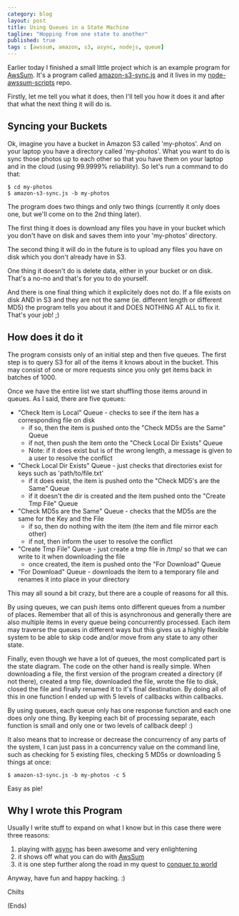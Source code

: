 ```yaml
---
category: blog
layout: post
title: Using Queues in a State Machine
tagline: "Hopping from one state to another"
published: true
tags : [awssum, amazon, s3, async, nodejs, queue]
---
```


Earlier today I finished a small little project which is an example program for
[AwsSum](https://github.com/appsattic/node-awssum/). It's a program called
[amazon-s3-sync.js](https://github.com/appsattic/node-awssum-scripts/blob/master/bin/amazon-s3-sync.js) and it lives in
my [node-awssum-scripts](https://github.com/appsattic/node-awssum-scripts/) repo.

Firstly, let me tell you what it does, then I'll tell you how it does it and after that what the next thing it will do
is.

## Syncing your Buckets ##

Ok, imagine you have a bucket in Amazon S3 called 'my-photos'. And on your laptop you have a directory called
'my-photos'. What you want to do is sync those photos up to each other so that you have them on your laptop and in the
cloud (using 99.9999% reliability). So let's run a command to do that:

    $ cd my-photos
    $ amazon-s3-sync.js -b my-photos

The program does two things and only two things (currently it only does one, but we'll come on to the 2nd thing later).

The first thing it does is download any files you have in your bucket which you don't have on disk and saves them into
your 'my-photos' directory.

The second thing it will do in the future is to upload any files you have on disk which you don't already have in S3.

One thing it doesn't do is delete data, either in your bucket or on disk. That's a no-no and that's for you to do
yourself.

And there is one final thing which it explicitely does not do. If a file exists on disk AND in S3 and they are not the
same (ie. different length or different MD5) the program tells you about it and DOES NOTHING AT ALL to fix it. That's
your job! ;)

## How does it do it ##

The program consists only of an initial step and then five queues. The first step is to query S3 for all of the items
it knows about in the bucket. This may consist of one or more requests since you only get items back in batches of
1000.

Once we have the entire list we start shuffling those items around in queues. As I said, there are five queues:

<ul>
  <li>&quot;Check Item is Local&quot; Queue - checks to see if the item has a corresponding file on disk
    <ul>
      <li>if so, then the item is pushed onto the &quot;Check MD5s are the Same&quot; Queue</li>
      <li>if not, then push the item onto the &quot;Check Local Dir Exists&quot; Queue</li>
      <li>Note: if it does exist but is of the wrong length, a message is given to a user to resolve the conflict</li>
    </ul>
  </li>
  <li>&quot;Check Local Dir Exists&quot; Queue - just checks that directories exist for keys such as 'path/to/file.txt'
    <ul>
      <li>if it does exist, the item is pushed onto the &quot;Check MD5's are the Same&quot; Queue</li>
      <li>if it doesn't the dir is created and the item pushed onto the &quot;Create Tmp File&quot; Queue</li>
    </ul>
  </li>
  <li>&quot;Check MD5s are the Same&quot; Queue - checks that the MD5s are the same for the Key and the File
    <ul>
      <li>if so, then do nothing with the item (the item and file mirror each other)</li>
      <li>if not, then inform the user to resolve the conflict</li>
    </ul>
  </li>
  <li>&quot;Create Tmp File&quot; Queue - just create a tmp file in /tmp/ so that we can write to it when downloading the file
    <ul>
      <li>once created, the item is pushed onto the &quot;For Download&quot; Queue</li>
    </ul>
  </li>
  <li>&quot;For Download&quot; Queue - downloads the item to a temporary file and renames it into place in your directory</li>
</ul>

This may all sound a bit crazy, but there are a couple of reasons for all this.

By using queues, we can push items onto different queues from a number of places. Remember that all of this is
asynchronous and generally there are also multiple items in every queue being concurrently processed. Each item may
traverse the queues in different ways but this gives us a highly flexible system to be able to skip code and/or move
from any state to any other state.

Finally, even though we have a lot of queues, the most complicated part is the state diagram. The code on the other
hand is really simple. When downloading a file, the first version of the program created a directory (if not there),
created a tmp file, downloaded the file, wrote the file to disk, closed the file and finally renamed it to it's final
destination. By doing all of this in one function I ended up with 5 levels of callbacks within callbacks.

By using queues, each queue only has one response function and each one does only one thing. By keeping each bit of
processing separate, each function is small and only one or two levels of callback deep! :)

It also means that to increase or decrease the concurrency of any parts of the system, I can just pass in a concurrency
value on the command line, such as checking for 5 existing files, checking 5 MD5s or downloading 5 things at once:

    $ amazon-s3-sync.js -b my-photos -c 5

Easy as pie!

## Why I wrote this Program ##

Usually I write stuff to expand on what I know but in this case there were three reasons:

1. playing with [async](https://github.com/caolan/async) has been awesome and very enlightening
1. it shows off what you can do with [AwsSum](http://github.com/appsattic/node-awssum/)
1. it is one step further along the road in my quest to [conquer to world](awssums-overall-plan.html)

Anyway, have fun and happy hacking. :)

Chilts

(Ends)
